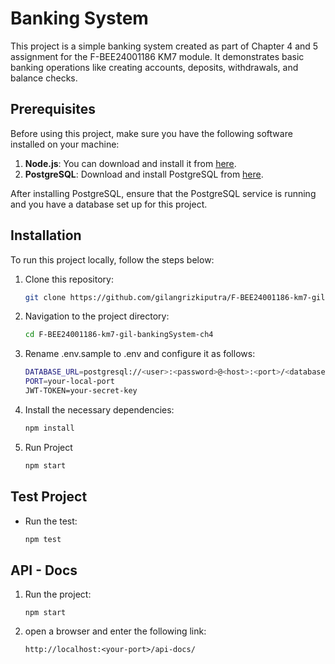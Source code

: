 # Banking System

This project is a simple banking system created as part of Chapter 4 and  5 assignment for the F-BEE24001186 KM7 module. It demonstrates basic banking operations like creating accounts, deposits, withdrawals, and balance checks.

## Prerequisites

Before using this project, make sure you have the following software installed on your machine:

1. **Node.js**: You can download and install it from [here](https://nodejs.org/).
2. **PostgreSQL**: Download and install PostgreSQL from [here](https://www.postgresql.org/download/).

After installing PostgreSQL, ensure that the PostgreSQL service is running and you have a database set up for this project.

## Installation

To run this project locally, follow the steps below:

1. Clone this repository:
   ```bash
   git clone https://github.com/gilangrizkiputra/F-BEE24001186-km7-gil-bankingSystem-ch4.git
   
2. Navigation to the project directory:
   ```bash
   cd F-BEE24001186-km7-gil-bankingSystem-ch4
   
3. Rename .env.sample to .env and configure it as follows:
   ```bash
   DATABASE_URL=postgresql://<user>:<password>@<host>:<port>/<database>?schema=public
   PORT=your-local-port
   JWT-TOKEN=your-secret-key
   
5. Install the necessary dependencies:
   ```bash
   npm install
   
6. Run Project
   ```bash
   npm start

## Test Project
- Run the test:
  ```bash
  npm test

## API - Docs
1. Run the project:
   ```docs
   npm start
3. open a browser and enter the following link:
   ```docs
   http://localhost:<your-port>/api-docs/

